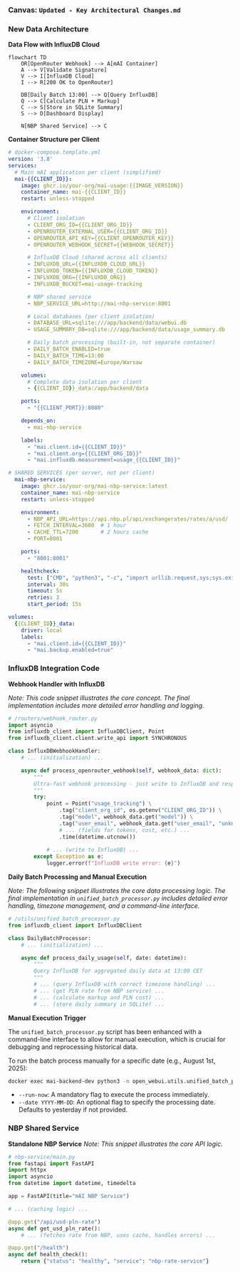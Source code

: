 
### Canvas: `Updated - Key Architectural Changes.md`

### New Data Architecture

**Data Flow with InfluxDB Cloud**

```mermaid
flowchart TD
    OR[OpenRouter Webhook] --> A[mAI Container]
    A --> V[Validate Signature]
    V --> I[InfluxDB Cloud]
    I --> R[200 OK to OpenRouter]

    DB[Daily Batch 13:00] --> Q[Query InfluxDB]
    Q --> C[Calculate PLN + Markup]
    C --> S[Store in SQLite Summary]
    S --> D[Dashboard Display]

    N[NBP Shared Service] --> C
```

**Container Structure per Client**

```yaml
# docker-compose.template.yml
version: '3.8'
services:
  # Main mAI application per client (simplified)
  mai-{{CLIENT_ID}}:
    image: ghcr.io/your-org/mai-usage:{{IMAGE_VERSION}}
    container_name: mai-{{CLIENT_ID}}
    restart: unless-stopped

    environment:
      # Client isolation
      - CLIENT_ORG_ID={{CLIENT_ORG_ID}}
      - OPENROUTER_EXTERNAL_USER={{CLIENT_ORG_ID}}
      - OPENROUTER_API_KEY={{CLIENT_OPENROUTER_KEY}}
      - OPENROUTER_WEBHOOK_SECRET={{WEBHOOK_SECRET}}

      # InfluxDB Cloud (shared across all clients)
      - INFLUXDB_URL={{INFLUXDB_CLOUD_URL}}
      - INFLUXDB_TOKEN={{INFLUXDB_CLOUD_TOKEN}}
      - INFLUXDB_ORG={{INFLUXDB_ORG}}
      - INFLUXDB_BUCKET=mai-usage-tracking

      # NBP shared service
      - NBP_SERVICE_URL=http://mai-nbp-service:8001

      # Local databases (per client isolation)
      - DATABASE_URL=sqlite:///app/backend/data/webui.db
      - USAGE_SUMMARY_DB=sqlite:///app/backend/data/usage_summary.db

      # Daily batch processing (built-in, not separate container)
      - DAILY_BATCH_ENABLED=true
      - DAILY_BATCH_TIME=13:00
      - DAILY_BATCH_TIMEZONE=Europe/Warsaw

    volumes:
      # Complete data isolation per client
      - {{CLIENT_ID}}_data:/app/backend/data

    ports:
      - "{{CLIENT_PORT}}:8080"

    depends_on:
      - mai-nbp-service

    labels:
      - "mai.client.id={{CLIENT_ID}}"
      - "mai.client.org={{CLIENT_ORG_ID}}"
      - "mai.influxdb.measurement=usage_{{CLIENT_ID}}"

# SHARED SERVICES (per server, not per client)
  mai-nbp-service:
    image: ghcr.io/your-org/mai-nbp-service:latest
    container_name: mai-nbp-service
    restart: unless-stopped

    environment:
      - NBP_API_URL=https://api.nbp.pl/api/exchangerates/rates/a/usd/
      - FETCH_INTERVAL=3600  # 1 hour
      - CACHE_TTL=7200       # 2 hours cache
      - PORT=8001

    ports:
      - "8001:8001"

    healthcheck:
      test: ["CMD", "python3", "-c", "import urllib.request,sys;sys.exit(0 if urllib.request.urlopen('http://localhost:8001/health',timeout=3).getcode()==200 else 1)"]
      interval: 30s
      timeout: 5s
      retries: 3
      start_period: 15s

volumes:
  {{CLIENT_ID}}_data:
    driver: local
    labels:
      - "mai.client.id={{CLIENT_ID}}"
      - "mai.backup.enabled=true"
```

### InfluxDB Integration Code

**Webhook Handler with InfluxDB**

*Note: This code snippet illustrates the core concept. The final implementation includes more detailed error handling and logging.*

```python
# /routers/webhook_router.py
import asyncio
from influxdb_client import InfluxDBClient, Point
from influxdb_client.client.write_api import SYNCHRONOUS

class InfluxDBWebhookHandler:
    # ... (initialization) ...

    async def process_openrouter_webhook(self, webhook_data: dict):
        """
        Ultra-fast webhook processing - just write to InfluxDB and respond
        """
        try:
            point = Point("usage_tracking") \
                .tag("client_org_id", os.getenv("CLIENT_ORG_ID")) \
                .tag("model", webhook_data.get("model")) \
                .tag("user_email", webhook_data.get("user_email", "unknown")) \
                # ... (fields for tokens, cost, etc.) ...
                .time(datetime.utcnow())
            
            # ... (write to InfluxDB) ...
        except Exception as e:
            logger.error(f"InfluxDB write error: {e}")
```

**Daily Batch Processing and Manual Execution**

*Note: The following snippet illustrates the core data processing logic. The final implementation in `unified_batch_processor.py` includes detailed error handling, timezone management, and a command-line interface.*

```python
# /utils/unified_batch_processor.py
from influxdb_client import InfluxDBClient

class DailyBatchProcessor:
    # ... (initialization) ...

    async def process_daily_usage(self, date: datetime):
        """
        Query InfluxDB for aggregated daily data at 13:00 CET
        """
        # ... (query InfluxDB with correct timezone handling) ...
        # ... (get PLN rate from NBP service) ...
        # ... (calculate markup and PLN cost) ...
        # ... (store daily summary in SQLite) ...
```

**Manual Execution Trigger**

The `unified_batch_processor.py` script has been enhanced with a command-line interface to allow for manual execution, which is crucial for debugging and reprocessing historical data.

To run the batch process manually for a specific date (e.g., August 1st, 2025):

```bash
docker exec mai-backend-dev python3 -m open_webui.utils.unified_batch_processor --run-now --date 2025-08-01
```

  - `--run-now`: A mandatory flag to execute the process immediately.
  - `--date YYYY-MM-DD`: An optional flag to specify the processing date. Defaults to yesterday if not provided.

### NBP Shared Service

**Standalone NBP Service**
*Note: This snippet illustrates the core API logic.*

```python
# nbp-service/main.py
from fastapi import FastAPI
import httpx
import asyncio
from datetime import datetime, timedelta

app = FastAPI(title="mAI NBP Service")

# ... (caching logic) ...

@app.get("/api/usd-pln-rate")
async def get_usd_pln_rate():
    # ... (fetches rate from NBP, uses cache, handles errors) ...

@app.get("/health")
async def health_check():
    return {"status": "healthy", "service": "nbp-rate-service"}
```